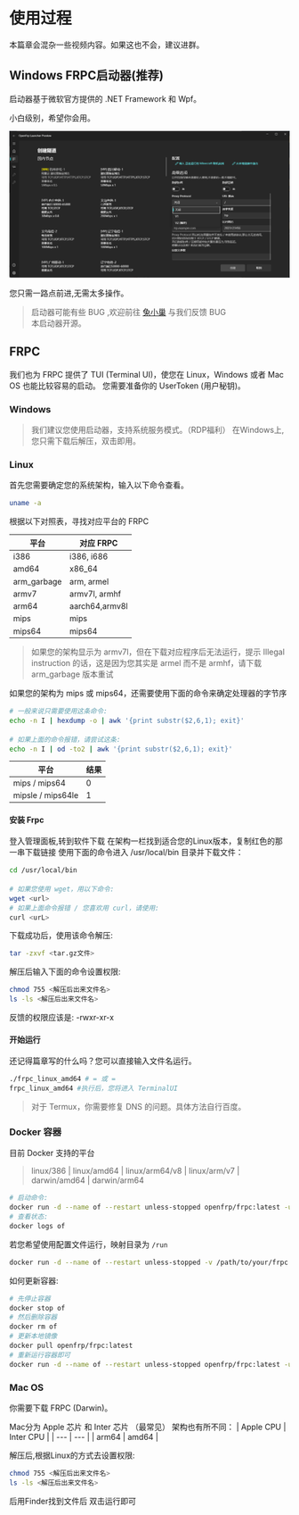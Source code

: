 # 使用过程

本篇章会混杂一些视频内容。如果这也不会，建议进群。

## Windows FRPC启动器(推荐)

启动器基于微软官方提供的 .NET Framework 和 Wpf。

小白级别，希望你会用。

![](../problems/public/launcherProxy.png)

您只需一路点前进,无需太多操作。

> 启动器可能有些 BUG ,欢迎前往 [兔小巢](https://support.qq.com/product/424684) 与我们反馈 BUG<br>
> 本启动器开源。

## FRPC

我们也为 FRPC 提供了 TUI (Terminal UI)，使您在 Linux，Windows 或者 Mac OS 也能比较容易的启动。
您需要准备你的 UserToken (用户秘钥)。

### Windows

> 我们建议您使用启动器，支持系统服务模式。（RDP福利）
> 在Windows上,您只需下载后解压，双击即用。

### Linux

首先您需要确定您的系统架构，输入以下命令查看。

``` bash
uname -a
```

根据以下对照表，寻找对应平台的 FRPC

| 平台          | 对应 FRPC        |
|-------------|----------------|
| i386        | i386, i686     |
| amd64       | x86_64         |
| arm_garbage | 	arm, armel    |
| armv7       | armv7l, armhf  |
| arm64       | aarch64,armv8l |
| mips        | mips           |
| mips64      | mips64         |

> 如果您的架构显示为 armv7l，但在下载对应程序后无法运行，提示 Illegal instruction 的话，这是因为您其实是 armel 而不是
> armhf，请下载 arm_garbage 版本重试

如果您的架构为 mips 或 mips64，还需要使用下面的命令来确定处理器的字节序

``` bash
# 一般来说只需要使用这条命令:
echo -n I | hexdump -o | awk '{print substr($2,6,1); exit}'

# 如果上面的命令报错，请尝试这条:
echo -n I | od -to2 | awk '{print substr($2,6,1); exit}'

```

| 平台                | 结果  |
|-------------------|-----|
| mips / mips64     | 0   |
| mipsle / mips64le | 1   |

#### 安装 Frpc

登入管理面板,转到软件下载
在架构一栏找到适合您的Linux版本，复制红色的那一串下载链接
使用下面的命令进入 /usr/local/bin 目录并下载文件：

``` bash
cd /usr/local/bin 

# 如果您使用 wget，用以下命令:
wget <url>
# 如果上面命令报错 / 您喜欢用 curl，请使用:
curl <urL>
```

下载成功后，使用该命令解压:

``` bash
tar -zxvf <tar.gz文件>
```

解压后输入下面的命令设置权限:

``` bash
chmod 755 <解压后出来文件名>
ls -ls <解压后出来文件名>
```

反馈的权限应该是: -rwxr-xr-x

#### 开始运行

还记得篇章写的什么吗？您可以直接输入文件名运行。

```bash
./frpc_linux_amd64 # = 或 = 
frpc_linux_amd64 #执行后，您将进入 TerminalUI 
```

> 对于 Termux，你需要修复 DNS 的问题。具体方法自行百度。

### Docker 容器

目前 Docker 支持的平台

> linux/386 |
> linux/amd64 |
> linux/arm64/v8 |
> linux/arm/v7 |
> darwin/amd64 |
> darwin/arm64

```bash
# 启动命令: 
docker run -d --name of --restart unless-stopped openfrp/frpc:latest -u <访问密钥> -p <隧道ID>[<,隧道ID><,隧道ID>]
# 查看状态: 
docker logs of
```

若您希望使用配置文件运行，映射目录为 `/run`

```bash
docker run -d --name of --restart unless-stopped -v /path/to/your/frpc.ini:/run/frpc/ini openfrp/frpc:latest
```

如何更新容器:

```bash
# 先停止容器
docker stop of
# 然后删除容器
docker rm of
# 更新本地镜像
docker pull openfrp/frpc:latest
# 重新运行容器即可
docker run -d --name of --restart unless-stopped openfrp/frpc:latest -u <访问密钥> -p <隧道ID>[<,隧道ID><,隧道ID>]
```

<!-- Docker THE END -->

### Mac OS

你需要下载 FRPC (Darwin)。

Mac分为 Apple 芯片 和 Inter 芯片 （最常见）
架构也有所不同：
| Apple CPU | Inter CPU |
| --- | --- |
| arm64 | amd64 |

解压后,根据Linux的方式去设置权限:

``` bash
chmod 755 <解压后出来文件名>
ls -ls <解压后出来文件名>
```

后用Finder找到文件后 双击运行即可



